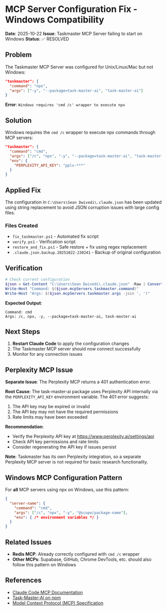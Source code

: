 # MCP Server Configuration Fix - Windows Compatibility

**Date**: 2025-10-22
**Issue**: Taskmaster MCP Server failing to start on Windows
**Status**: ✅ RESOLVED

## Problem

The Taskmaster MCP Server was configured for Unix/Linux/Mac but not Windows:

```json
"taskmaster": {
  "command": "npx",
  "args": ["-y", "--package=task-master-ai", "task-master-ai"]
}
```

**Error**: `Windows requires 'cmd /c' wrapper to execute npx`

## Solution

Windows requires the `cmd /c` wrapper to execute npx commands through MCP servers:

```json
"taskmaster": {
  "command": "cmd",
  "args": ["/c", "npx", "-y", "--package=task-master-ai", "task-master-ai"],
  "env": {
    "PERPLEXITY_API_KEY": "pplx-***"
  }
}
```

## Applied Fix

The configuration in `C:\Users\Sean Dwivedi\.claude.json` has been updated using string replacement to avoid JSON corruption issues with large config files.

### Files Created

- `fix_taskmaster.ps1` - Automated fix script
- `verify.ps1` - Verification script
- `restore_and_fix.ps1` - Safe restore + fix using regex replacement
- `.claude.json.backup.20251022-230241` - Backup of original configuration

## Verification

```powershell
# Check current configuration
$json = Get-Content "C:\Users\Sean Dwivedi\.claude.json" -Raw | ConvertFrom-Json
Write-Host "Command: $($json.mcpServers.taskmaster.command)"
Write-Host "Args: $($json.mcpServers.taskmaster.args -join ', ')"
```

**Expected Output**:
```
Command: cmd
Args: /c, npx, -y, --package=task-master-ai, task-master-ai
```

## Next Steps

1. **Restart Claude Code** to apply the configuration changes
2. The Taskmaster MCP server should now connect successfully
3. Monitor for any connection issues

## Perplexity MCP Issue

**Separate Issue**: The Perplexity MCP returns a 401 authentication error.

**Root Cause**: The task-master-ai package uses Perplexity API internally via the `PERPLEXITY_API_KEY` environment variable. The 401 error suggests:

1. The API key may be expired or invalid
2. The API key may not have the required permissions
3. Rate limits may have been exceeded

**Recommendation**:
- Verify the Perplexity API key at https://www.perplexity.ai/settings/api
- Check API key permissions and rate limits
- Consider regenerating the API key if issues persist

**Note**: Taskmaster has its own Perplexity integration, so a separate Perplexity MCP server is not required for basic research functionality.

## Windows MCP Configuration Pattern

For **all** MCP servers using npx on Windows, use this pattern:

```json
{
  "server-name": {
    "command": "cmd",
    "args": ["/c", "npx", "-y", "@scope/package-name"],
    "env": { /* environment variables */ }
  }
}
```

## Related Issues

- **Redis MCP**: Already correctly configured with `cmd /c` wrapper
- **Other MCPs**: Supabase, GitHub, Chrome DevTools, etc. should also follow this pattern on Windows

## References

- [Claude Code MCP Documentation](https://docs.claude.com/en/docs/claude-code/mcp)
- [Task-Master-AI on npm](https://www.npmjs.com/package/task-master-ai)
- [Model Context Protocol (MCP) Specification](https://spec.modelcontextprotocol.io/)
